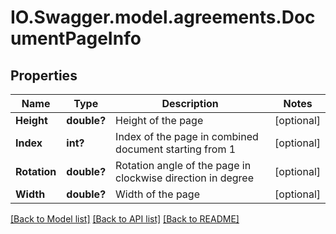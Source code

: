 # IO.Swagger.model.agreements.DocumentPageInfo
## Properties

Name | Type | Description | Notes
------------ | ------------- | ------------- | -------------
**Height** | **double?** | Height of the page | [optional] 
**Index** | **int?** | Index of the page in combined document starting from 1 | [optional] 
**Rotation** | **double?** | Rotation angle of the page in clockwise direction in degree | [optional] 
**Width** | **double?** | Width of the page | [optional] 

[[Back to Model list]](../README.md#documentation-for-models) [[Back to API list]](../README.md#documentation-for-api-endpoints) [[Back to README]](../README.md)

